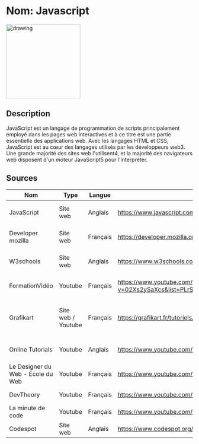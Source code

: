
# Nom: Javascript
<img src="https://www.freepnglogos.com/uploads/javascript-png/png-javascript-badge-picture-8.png" alt="drawing" width="200"/>

## Description
JavaScript est un langage de programmation de scripts principalement employé dans les pages web interactives et à ce titre est une partie essentielle des applications web. Avec les langages HTML et CSS, JavaScript est au cœur des langages utilisés par les développeurs web3. Une grande majorité des sites web l'utilisent4, et la majorité des navigateurs web disposent d'un moteur JavaScript5 pour l'interpréter.

## Sources

Nom | Type | Langue | Lien | Description | Tags | Note
 --- | --- | --- | --- | --- | --- | --- 
JavaScript|Site web|Anglais|https://www.javascript.com/|Documentation JavaScript Pluralsight|`Documentation`, `Pluralsight`|5/5|
Developer mozilla|Site web|Français|https://developer.mozilla.org/fr/docs/Web/JavaScript|Documentation JavaScript Mozilla|`Documentation`, `Mozilla`|5/5
W3schools|Site web|Anglais|https://www.w3schools.com/|Documentation JavaScript W3schools|`Documentation`, `W3school`|5/5
FormationVidéo|Youtube|Français|https://www.youtube.com/watch?v=02Xs2ySaXcs&list=PLrSOXFDHBtfGxf_PtXLu_OrjFKt4_dqB_|Vidéo des bases de JavaScript|`Base`, `Vidéo`|5/5
Grafikart|Site web / Youtube|Français|https://grafikart.fr/tutoriels/javascript|Site web contenant du texte et des vidéos sur Javascript| `ES5`, `Webpack`, `Test`, `Cas pratique`|5/5
Online Tutorials|Youtube|Anglais|https://www.youtube.com/watch?v=QNTeq4QdOsQ|20 Animations JavaScript et CSS|`Animation`|4/5
Le Designer du Web - École du Web|Youtube|Français|https://www.youtube.com/c/LeDesignerduWeb/|Animation en JavaScript| `Animation`|3/5
DevTheory|Youtube|Français|https://www.youtube.com/c/DevTheory/videos|Divers veilles sur javascript|`Divers`|3/5
La minute de code|Youtube|Français|https://www.youtube.com/channel/UCR9yKZuUdmEsC8jt8SFi1LA/videos|Tutoriel divers| `Javascript`, `CSS`, `HTML`|3/5
Codespot|Site web|Anglais|https://www.codespot.org/|Tutoriel divers|`Javascript`, `CSS`, `HTML`|3/5